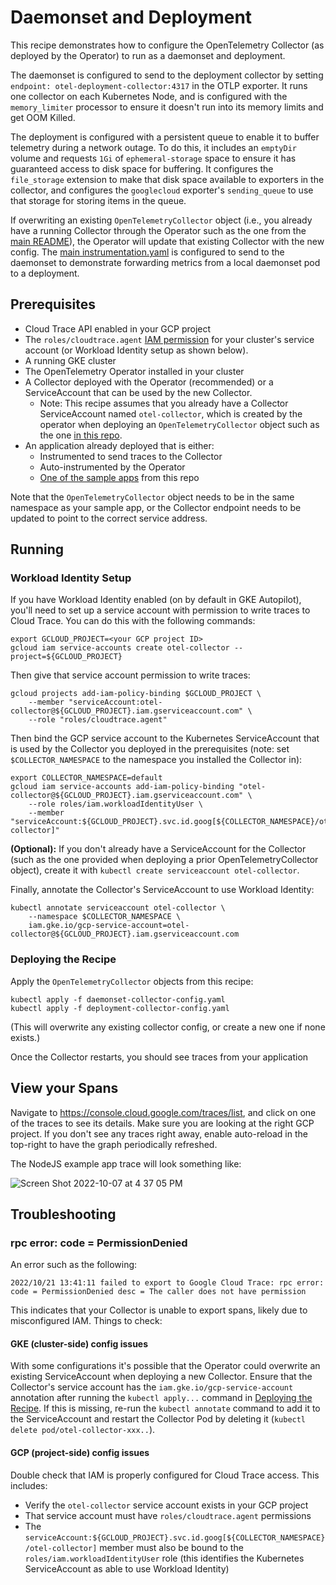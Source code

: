 # Daemonset and Deployment

This recipe demonstrates how to configure the OpenTelemetry Collector
(as deployed by the Operator) to run as a daemonset and deployment.

The daemonset is configured to send to the deployment collector by setting 
`endpoint: otel-deployment-collector:4317` in the OTLP exporter. It runs one
collector on each Kubernetes Node, and is configured with the `memory_limiter`
processor to ensure it doesn't run into its memory limits and get OOM Killed.

The deployment is configured with a persistent queue to enable it to buffer
telemetry during a network outage. To do this, it includes an `emptyDir` volume
and requests `1Gi` of `ephemeral-storage` space to ensure it has guaranteed access
to disk space for buffering. It configures the `file_storage` extension to make
that disk space available to exporters in the collector, and configures the `googlecloud`
exporter's `sending_queue` to use that storage for storing items in the queue.

If overwriting an existing `OpenTelemetryCollector` object (i.e., you already have a running
Collector through the Operator such as the one from the
[main README](../../README.md#starting-the-collector)), the Operator will update that existing
Collector with the new config. The [main instrumentation.yaml](../../instrumentation.yaml)
is configured to send to the daemonset to demonstrate forwarding metrics from a
local daemonset pod to a deployment.

## Prerequisites

* Cloud Trace API enabled in your GCP project
* The `roles/cloudtrace.agent` [IAM permission](https://cloud.google.com/trace/docs/iam#roles)
  for your cluster's service account (or Workload Identity setup as shown below).
* A running GKE cluster
* The OpenTelemetry Operator installed in your cluster
* A Collector deployed with the Operator (recommended) or a ServiceAccount that can be used by the new Collector.
  * Note: This recipe assumes that you already have a Collector ServiceAccount named `otel-collector`,
    which is created by the operator when deploying an `OpenTelemetryCollector` object such as the
    one [in this repo](../../collector-config.yaml).
* An application already deployed that is either:
  * Instrumented to send traces to the Collector
  * Auto-instrumented by the Operator
  * [One of the sample apps](../../sample-apps) from this repo

Note that the `OpenTelemetryCollector` object needs to be in the same namespace as your sample
app, or the Collector endpoint needs to be updated to point to the correct service address.

## Running

### Workload Identity Setup

If you have Workload Identity enabled (on by default in GKE Autopilot), you'll need to set
up a service account with permission to write traces to Cloud Trace. You can do this with
the following commands:

```
export GCLOUD_PROJECT=<your GCP project ID>
gcloud iam service-accounts create otel-collector --project=${GCLOUD_PROJECT}
```

Then give that service account permission to write traces:

```
gcloud projects add-iam-policy-binding $GCLOUD_PROJECT \
    --member "serviceAccount:otel-collector@${GCLOUD_PROJECT}.iam.gserviceaccount.com" \
    --role "roles/cloudtrace.agent"
```

Then bind the GCP service account to the Kubernetes ServiceAccount that is used by the Collector
you deployed in the prerequisites (note: set `$COLLECTOR_NAMESPACE` to the namespace you installed
the Collector in):

```
export COLLECTOR_NAMESPACE=default
gcloud iam service-accounts add-iam-policy-binding "otel-collector@${GCLOUD_PROJECT}.iam.gserviceaccount.com" \
    --role roles/iam.workloadIdentityUser \
    --member "serviceAccount:${GCLOUD_PROJECT}.svc.id.goog[${COLLECTOR_NAMESPACE}/otel-collector]"
```

**(Optional):** If you don't already have a ServiceAccount for the Collector (such as the one provided
when deploying a prior OpenTelemetryCollector object), create it with `kubectl create serviceaccount otel-collector`.

Finally, annotate the Collector's ServiceAccount to use Workload Identity:

```
kubectl annotate serviceaccount otel-collector \
    --namespace $COLLECTOR_NAMESPACE \
    iam.gke.io/gcp-service-account=otel-collector@${GCLOUD_PROJECT}.iam.gserviceaccount.com
```

### Deploying the Recipe

Apply the `OpenTelemetryCollector` objects from this recipe:

```
kubectl apply -f daemonset-collector-config.yaml
kubectl apply -f deployment-collector-config.yaml
```

(This will overwrite any existing collector config, or create a new one if none exists.)

Once the Collector restarts, you should see traces from your application

## View your Spans

Navigate to https://console.cloud.google.com/traces/list, and click on one of
the traces to see its details. Make sure you are looking at the right GCP project.
If you don't see any traces right away, enable auto-reload in the top-right to
have the graph periodically refreshed.

The NodeJS example app trace will look something like:

![Screen Shot 2022-10-07 at 4 37 05 PM](https://user-images.githubusercontent.com/3262098/194649254-e75c5313-07e4-44dc-a807-e136a52d30c5.png)

## Troubleshooting

### rpc error: code = PermissionDenied

An error such as the following:

```
2022/10/21 13:41:11 failed to export to Google Cloud Trace: rpc error: code = PermissionDenied desc = The caller does not have permission
```

This indicates that your Collector is unable to export spans, likely due to misconfigured IAM. Things to check:

#### GKE (cluster-side) config issues

With some configurations it's possible that the Operator could overwrite an existing ServiceAccount when deploying
a new Collector. Ensure that the Collector's service account has the `iam.gke.io/gcp-service-account` annotation after
running the `kubectl apply...` command in [Deploying the Recipe](#deploying-the-recipe). If this is missing, re-run the
`kubectl annotate` command to add it to the ServiceAccount and restart the Collector Pod by deleting it (`kubectl delete pod/otel-collector-xxx..`).

#### GCP (project-side) config issues

Double check that IAM is properly configured for Cloud Trace access. This includes:

* Verify the `otel-collector` service account exists in your GCP project
* That service account must have `roles/cloudtrace.agent` permissions
* The `serviceAccount:${GCLOUD_PROJECT}.svc.id.goog[${COLLECTOR_NAMESPACE}/otel-collector]` member must also be bound
  to the `roles/iam.workloadIdentityUser` role (this identifies the Kubernetes ServiceAccount as able to use Workload Identity)
